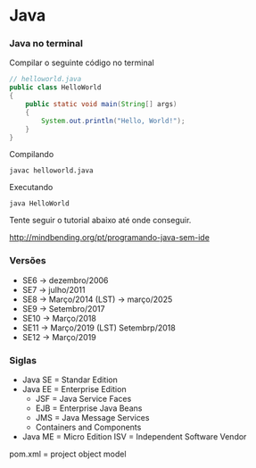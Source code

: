 # Java

### Java no terminal

Compilar o seguinte código no terminal

```java
// helloworld.java
public class HelloWorld
{
    public static void main(String[] args)
    {
        System.out.println("Hello, World!");
    }
}
```

Compilando

    javac helloworld.java

Executando

    java HelloWorld

Tente seguir o tutorial abaixo até onde conseguir.

http://mindbending.org/pt/programando-java-sem-ide


### Versões

- SE6  -> dezembro/2006
- SE7  -> julho/2011
- SE8  -> Março/2014 (LST) -> março/2025
- SE9  -> Setembro/2017
- SE10 -> Março/2018
- SE11 -> Março/2019 (LST) Setembrp/2018
- SE12 -> Março/2019


### Siglas

- Java SE = Standar Edition
- Java EE = Enterprise Edition
    + JSF = Java Service Faces
    + EJB = Enterprise Java Beans
    + JMS = Java Message Services
    + Containers and Components
- Java ME = Micro Edition
ISV = Independent Software Vendor

pom.xml = project object model

